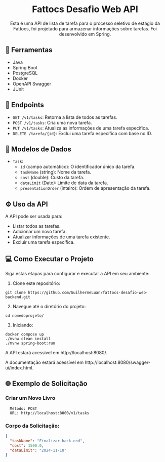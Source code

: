 <h1 align='center'> Fattocs Desafio Web API </h1>

<p align='center'>
Esta é uma API de lista de tarefa para o processo seletivo de estágio da Fattocs, foi projetado para armazenar informações sobre tarefas. Foi desenvolvido em Spring.
</p>

## 🔧 Ferramentas

- Java
- Spring Boot
- PostgreSQL
- Docker
- OpenAPI Swagger
- JUnit

## 📍 Endpoints

- `GET /v1/tasks`: Retorna a lista de todos as tarefas.
- `POST /v1/tasks`: Cria uma nova tarefa.
- `PUT /v1/tasks`: Atualiza as informações de uma tarefa específica.
- `DELETE /tarefa/{id}`: Exclui uma tarefa específica com base no ID.

## 📄 Modelos de Dados

- `Task`:
    - `id` (campo automático): O identificador único da tarefa.
    - `taskName` (string): Nome da tarefa.
    - `cost` (double): Custo da tarefa.
    - `dataLimit` (Date): Limite de data da tarefa.
    - `presentationOrder` (inteiro): Ordem de apresentação da tarefa.

## ⚙️ Uso da API

A API pode ser usada para:

- Listar todos as tarefas.
- Adicionar um novo tarefa.
- Atualizar informações de uma tarefa existente.
- Excluir uma tarefa específica.

## 💻 Como Executar o Projeto

Siga estas etapas para configurar e executar a API em seu ambiente:

1. Clone este repositório:

  ```shell
  git clone https://github.com/GuilhermeLuan/fattocs-desafio-web-backend.git
  ```
2. Navegue até o diretório do projeto:

  ```shell
  cd nomedoprojeto/
  ```
3. Iniciando:

  ```shell
  docker compose up
./mvnw clean install
./mvnw spring-boot:run
  ```

A API estará acessível em http://localhost:8080/.

A documentação estará acessível em http://localhost:8080/swagger-ui/index.html.

## 🌐 Exemplo de Solicitação

### Criar um Novo Livro

      Método: POST
      URL: http://localhost:8000/v1/tasks

### Corpo da Solicitação:

```json
{
  "taskName": "Finalizar back-end",
  "cost": 1500.0,
  "dataLimit": "2024-11-10"
}

```
